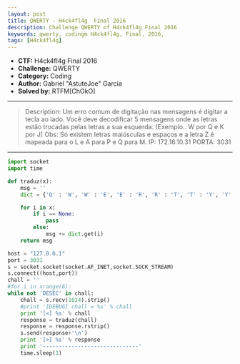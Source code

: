 ```yaml
---
layout: post
title: QWERTY - H4ck4fl4g  Final 2016
description: Challenge QWERTY of H4ck4fl4g Final 2016
keywords: qwerty, codingm H4ck4fl4g, Final, 2016,
tags: [H4ck4fl4g]
---
```


* **CTF:** H4ck4fl4g Final 2016
* **Challenge:** QWERTY
* **Category:** Coding
* **Author:** Gabriel "AstuteJoe" Garcia
* **Solved by:** RTFM[ChOkO] 

****  
>Description: Um erro comum de digitação nas mensagens é digitar a tecla ao lado. Você deve decodificar 5 mensagens onde as letras estão trocadas pelas letras a sua esquerda. (Exemplo.. W por Q e K por J) Obs: Só existem letras maiúsculas e espaços e a letra Z é mapeada para o L e A para P e Q para M. IP: 172.16.10.31 PORTA: 3031    
****  

```python
import socket
import time

def traduz(x):
    msg = ''
    dict = {'Q' : 'W', 'W' : 'E', 'E' : 'R', 'R' : 'T', 'T' : 'Y', 'Y' : 'U', 'U' : 'I', 'I' : 'O', 'O' : 'P', 'P' : 'A', 'A' : 'S', 'S' : 'D', 'D' : 'F', 'F' : 'G', 'G' : 'H', 'H' : 'J', 'J' : 'K', 'K' : 'L', 'L' : 'Z', 'Z' : 'X', 'X' : 'C', 'C' : 'V', 'V' : 'B', 'B' : 'N', 'N' : 'M', 'M' : 'Q', ' ' : ' '}

    for i in x:
        if i == None:
            pass
        else:
            msg += dict.get(i)
    return msg

host = "127.0.0.1"
port = 3031
s = socket.socket(socket.AF_INET,socket.SOCK_STREAM)
s.connect((host,port))
chall = ''
#for i in xrange(6):
while not 'DESEC' in chall:
    chall = s.recv(1024).strip()
    #print '[DEBUG] chall = %s' % chall
    print '[<] %s' % chall
    response = traduz(chall)
    response = response.rstrip()
    s.send(response+'\n')
    print '[>] %s' % response
    print '------------------------------'
    time.sleep(1)
```
